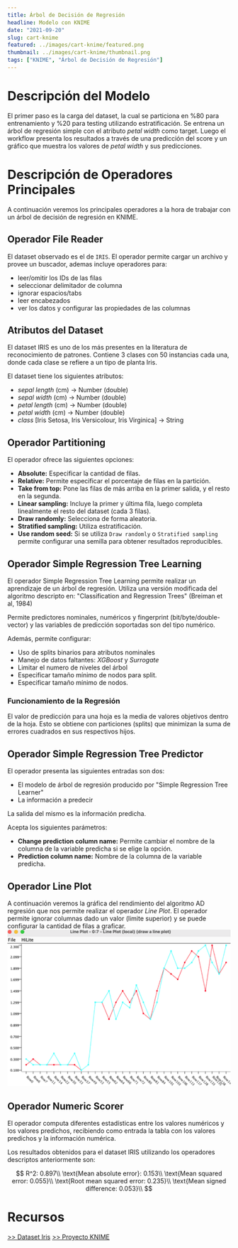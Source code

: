 ```yaml
---
title: Árbol de Decisión de Regresión
headline: Modelo con KNIME
date: "2021-09-20"
slug: cart-knime
featured: ../images/cart-knime/featured.png
thumbnail: ../images/cart-knime/thumbnail.png
tags: ["KNIME", "Árbol de Decisión de Regresión"]
---
```


# Descripción del Modelo 
El primer paso es la carga del dataset, la cual se particiona en %80 para
entrenamiento y %20 para testing utilizando estratificación. Se entrena un
árbol de regresión simple con el atributo _petal width_ como target.  Luego el
workflow presenta los resultados a través de una predicción del score y un
gráfico que muestra los valores de _petal width_ y sus predicciones.

# Descripción de Operadores Principales
A continuación veremos los principales operadores a la hora de trabajar con un
árbol de decisión de regresión en KNIME. 

## Operador File Reader
El dataset observado es el de `IRIS`. El operador permite cargar un archivo
y provee un buscador, ademas incluye operadores para:

- leer/omitir los IDs de las filas
- seleccionar delimitador de columna
- ignorar espacios/tabs
- leer encabezados
- ver los datos y configurar las propiedades de las columnas

## Atributos del Dataset
El dataset IRIS es uno de los más presentes en la literatura de reconocimiento de
patrones. Contiene 3 clases con 50 instancias cada una, donde cada clase se refiere
a un tipo de planta Iris.


El dataset tiene los siguientes atributos:
- _sepal length_ (cm) -> Number (double)
- _sepal width_ (cm) -> Number (double)
- _petal length_ (cm) -> Number (double)
- _petal width_ (cm) -> Number (double)
- _class_ [Iris Setosa, Iris Versicolour, Iris Virginica] -> String
 
## Operador Partitioning
El operador ofrece las siguientes opciones:

- **Absolute:** Especificar la cantidad de filas.
- **Relative:** Permite especificar el porcentaje de filas en la partición.
- **Take from top:** Pone las filas de más arriba en la primer salida, y el
  resto en la segunda.
- **Linear sampling:** Incluye la primer y última fila, luego completa 
  linealmente el resto del dataset (cada 3 filas).
- **Draw randomly:** Selecciona de forma aleatoria.
- **Stratified sampling:** Utiliza estratificación.
- **Use random seed:** Si se utiliza `Draw randomly` o `Stratified sampling`
  permite configurar una semilla para obtener resultados reproducibles.

## Operador Simple Regression Tree Learning
El operador Simple Regression Tree Learning permite realizar un aprendizaje de un árbol
de regresión. Utiliza una versión modificada del algoritmo descripto en:
"Classification and Regression Trees" (Breiman et al, 1984)

Permite predictores nominales, numéricos y fingerprint (bit/byte/double-vector) y las
variables de predicción soportadas son del tipo numérico.

Además, permite configurar:

- Uso de splits binarios para atributos nominales
- Manejo de datos faltantes: _XGBoost_ y _Surrogate_
- Limitar el numero de niveles del árbol
- Especificar tamaño mínimo de nodos para split.
- Especificar tamaño mínimo de nodos.

### Funcionamiento de la Regresión
El valor de predicción para una hoja es la media de valores objetivos dentro de
la hoja.  Esto se obtiene con particiones (splits) que minimizan la suma de
errores cuadrados en sus respectivos hijos.

## Operador Simple Regression Tree Predictor
El operador presenta las siguientes entradas son dos:

- El modelo de árbol de regresión producido por "Simple Regression Tree
  Learner"
- La información a predecir

La salida del mismo es la información predicha.

Acepta los siguientes parámetros:
- **Change prediction column name:** Permite cambiar el nombre de la columna
  de la variable predicha si se elige la opción.
- **Prediction column name:** Nombre de la columna de la variable predicha.

## Operador Line Plot
A continuación veremos la gráfica del rendimiento del algoritmo AD regresión que nos
permite realizar el operador _Line Plot_. El operador permite ignorar columnas dado
un valor (limite superior) y se puede configurar la cantidad de filas a graficar.
![Rendimiento del algoritmo AD regresión](../images/cart-knime/plot.png)


## Operador Numeric Scorer
El operador computa diferentes estadísticas entre los valores numéricos y los
valores predichos, recibiendo como entrada la tabla con los valores predichos y
la información numérica.

Los resultados obtenidos para el dataset IRIS utilizando los operadores descriptos
anteriormente son:

$$
R^2: 0.897\\
\text{Mean absolute error}: 0.153\\
\text{Mean squared error: 0.055}\\
\text{Root mean squared error: 0.235}\\
\text{Mean signed difference: 0.053}\\
$$

# Recursos
[>> Dataset Iris](iris.data)
[>> Proyecto KNIME](cart-knime.knwf)
